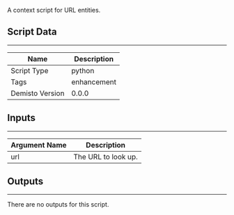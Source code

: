 A context script for URL entities.

## Script Data
---

| **Name** | **Description** |
| --- | --- |
| Script Type | python |
| Tags | enhancement |
| Demisto Version | 0.0.0 |

## Inputs
---

| **Argument Name** | **Description** |
| --- | --- |
| url | The URL to look up. |

## Outputs
---
There are no outputs for this script.
